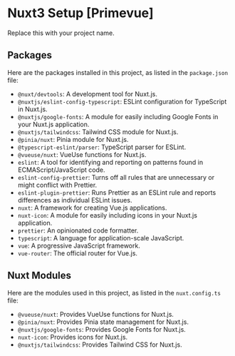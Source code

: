 # Nuxt3 Setup [Primevue]

Replace this with your project name.

## Packages

Here are the packages installed in this project, as listed in the `package.json` file:

- `@nuxt/devtools`: A development tool for Nuxt.js.
- `@nuxtjs/eslint-config-typescript`: ESLint configuration for TypeScript in Nuxt.js.
- `@nuxtjs/google-fonts`: A module for easily including Google Fonts in your Nuxt.js application.
- `@nuxtjs/tailwindcss`: Tailwind CSS module for Nuxt.js.
- `@pinia/nuxt`: Pinia module for Nuxt.js.
- `@typescript-eslint/parser`: TypeScript parser for ESLint.
- `@vueuse/nuxt`: VueUse functions for Nuxt.js.
- `eslint`: A tool for identifying and reporting on patterns found in ECMAScript/JavaScript code.
- `eslint-config-prettier`: Turns off all rules that are unnecessary or might conflict with Prettier.
- `eslint-plugin-prettier`: Runs Prettier as an ESLint rule and reports differences as individual ESLint issues.
- `nuxt`: A framework for creating Vue.js applications.
- `nuxt-icon`: A module for easily including icons in your Nuxt.js application.
- `prettier`: An opinionated code formatter.
- `typescript`: A language for application-scale JavaScript.
- `vue`: A progressive JavaScript framework.
- `vue-router`: The official router for Vue.js.

## Nuxt Modules

Here are the modules used in this project, as listed in the `nuxt.config.ts` file:

- `@vueuse/nuxt`: Provides VueUse functions for Nuxt.js.
- `@pinia/nuxt`: Provides Pinia state management for Nuxt.js.
- `@nuxtjs/google-fonts`: Provides Google Fonts for Nuxt.js.
- `nuxt-icon`: Provides icons for Nuxt.js.
- `@nuxtjs/tailwindcss`: Provides Tailwind CSS for Nuxt.js.
